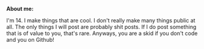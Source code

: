 **About me:**

I'm 14. I make things that are cool. I don't really make many things public at all. The only things I will post are probably shit posts. If I do post something that is of value to you, that's rare. Anyways, you are a skid if you don't code and you on Github!
